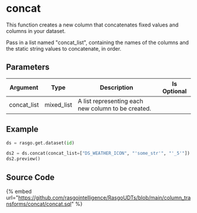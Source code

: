 

# concat

This function creates a new column that concatenates fixed values and columns in your dataset.

Pass in a list named "concat_list", containing the names of the columns and the static string values to concatenate, in order.


## Parameters

|  Argument   |    Type    |                    Description                     | Is Optional |
| ----------- | ---------- | -------------------------------------------------- | ----------- |
| concat_list | mixed_list | A list representing each new column to be created. |             |


## Example

```python
ds = rasgo.get.dataset(id)

ds2 = ds.concat(concat_list=["DS_WEATHER_ICON", "'some_str'", "'_5'"])
ds2.preview()

```

## Source Code

{% embed url="https://github.com/rasgointelligence/RasgoUDTs/blob/main/column_transforms/concat/concat.sql" %}


